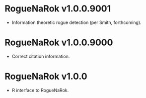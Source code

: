 # RogueNaRok v1.0.0.9001

- Information theoretic rogue detection (per Smith, forthcoming).

# RogueNaRok v1.0.0.9000

- Correct citation information.

# RogueNaRok v1.0.0

 - R interface to RogueNaRok.
 
